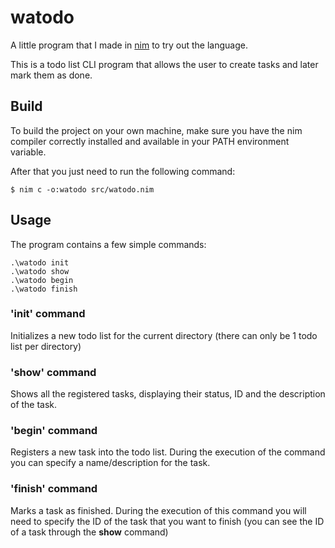 # watodo

A little program that I made in [nim](nim) to try out the language.

This is a todo list CLI program that allows the user to create tasks and later mark them as done.

## Build

To build the project on your own machine, make sure you have the nim compiler correctly installed and available in your PATH environment variable.

After that you just need to run the following command:
```
$ nim c -o:watodo src/watodo.nim 
```
## Usage
The program contains a few simple commands:
```
.\watodo init
.\watodo show
.\watodo begin
.\watodo finish
```

### 'init' command
Initializes a new todo list for the current directory (there can only be 1 todo list per directory) 

### 'show' command
Shows all the registered tasks, displaying their status, ID and the description of the task.

### 'begin' command
Registers a new task into the todo list. During the execution of the command you can specify a name/description for the task.

### 'finish' command
Marks a task as finished. During the execution of this command you will need to specify the ID of the task that you want to finish (you can see the ID of a task through the __show__ command)
